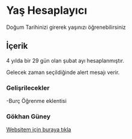 # Yaş Hesaplayıcı

Doğum Tarihinizi girerek yaşınızı öğrenebilirsiniz

## İçerik

4 yılda bir 29 gün olan şubat ayı hesaplanmıştır.

Gelecek zaman seçildiğinde alert mesajı verir.





### Gelişrilecekler

-Burç Öğrenme eklentisi


### Gökhan Güney

[Websitem için buraya tıkla](https://tasarimsitem.com/)